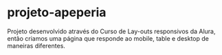 # projeto-apeperia

Projeto desenvolvido através do Curso de Lay-outs responsivos da Alura, então criamos uma página que responde ao mobile, table e desktop de maneiras diferentes.
